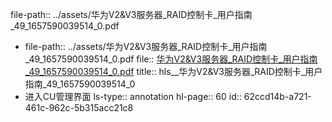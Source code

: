 file-path:: ../assets/华为V2&V3服务器_RAID控制卡_用户指南_49_1657590039514_0.pdf

- file-path:: ../assets/华为V2&V3服务器_RAID控制卡_用户指南_49_1657590039514_0.pdf
  file:: [华为V2&V3服务器_RAID控制卡_用户指南_49_1657590039514_0.pdf](../assets/华为V2&V3服务器_RAID控制卡_用户指南_49_1657590039514_0.pdf)
  title:: hls__华为V2&V3服务器_RAID控制卡_用户指南_49_1657590039514_0
- 进入CU管理界面
  ls-type:: annotation
  hl-page:: 60
  id:: 62ccd14b-a721-461c-962c-5b315acc21c8